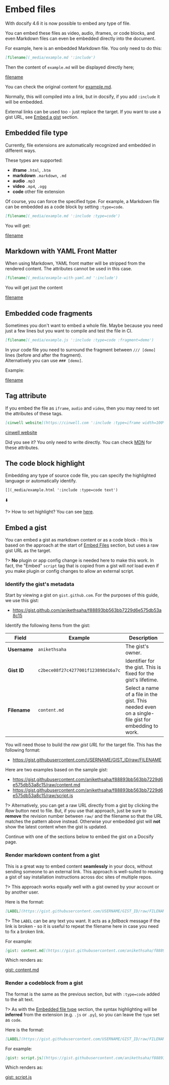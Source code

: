 # Embed files

With docsify 4.6 it is now possible to embed any type of file.

You can embed these files as video, audio, iframes, or code blocks, and even Markdown files can even be embedded directly into the document.

For example, here is an embedded Markdown file. You only need to do this:

```markdown
[filename](_media/example.md ':include')
```

Then the content of `example.md` will be displayed directly here;

[filename](_media/example.md ':include')

You can check the original content for [example.md](_media/example.md ':ignore').

Normally, this will compiled into a link, but in docsify, if you add `:include` it will be embedded.

External links can be used too - just replace the target. If you want to use a gist URL, see [Embed a gist](#embed-a-gist) section.

## Embedded file type

Currently, file extensions are automatically recognized and embedded in different ways.

These types are supported:

* **iframe** `.html`, `.htm`
* **markdown** `.markdown`, `.md`
* **audio** `.mp3`
* **video** `.mp4`, `.ogg`
* **code** other file extension

Of course, you can force the specified type. For example, a Markdown file can be embedded as a code block by setting `:type=code`.

```markdown
[filename](_media/example.md ':include :type=code')
```

You will get:

[filename](_media/example.md ':include :type=code')

## Markdown with YAML Front Matter

When using Markdown, YAML front matter will be stripped from the rendered content. The attributes cannot be used in this case.

```markdown
[filename](_media/example-with-yaml.md ':include')
```

You will get just the content

[filename](_media/example-with-yaml.md ':include')

## Embedded code fragments

Sometimes you don't want to embed a whole file. Maybe because you need just a few lines but you want to compile and test the file in CI.

```markdown
[filename](_media/example.js ':include :type=code :fragment=demo')
```

In your code file you need to surround the fragment between `/// [demo]` lines (before and after the fragment).  
Alternatively you can use `### [demo]`.

Example:

[filename](_media/example.js ':include :type=code :fragment=demo')

## Tag attribute

If you embed the file as `iframe`, `audio` and `video`, then you may need to set the attributes of these tags.

```markdown
[cinwell website](https://cinwell.com ':include :type=iframe width=100% height=400px')
```

[cinwell website](https://cinwell.com ':include :type=iframe width=100% height=400px')

Did you see it? You only need to write directly. You can check [MDN](https://developer.mozilla.org/en-US/docs/Web/HTML/Element/iframe) for these attributes.

## The code block highlight

Embedding any type of source code file, you can specify the highlighted language or automatically identify.

```markdown
[](_media/example.html ':include :type=code text')
```

⬇️

[](_media/example.html ':include :type=code text')

?> How to set highlight? You can see [here](language-highlight.md).

## Embed a gist

You can embed a gist as markdown content or as a code block - this is based on the approach at the start of [Embed Files](#embed-files) section, but uses a raw gist URL as the target.

?> **No** plugin or app config change is needed here to make this work. In fact, the "Embed" `script` tag that is copied from a gist will _not_ load even if you make plugin or config changes to allow an external script.

### Identify the gist's metadata

Start by viewing a gist on `gist.github.com`. For the purposes of this guide, we use this gist:

- https://gist.github.com/anikethsaha/f88893bb563bb7229d6e575db53a8c15

Identify the following items from the gist:

Field               | Example                            | Description
---                 | ---                                | ---
**Username**        | `anikethsaha`                      | The gist's owner.
**Gist ID**         | `c2bece08f27c4277001f123898d16a7c` | Identifier for the gist. This is fixed for the gist's lifetime.
**Filename**        | `content.md`                       | Select a name of a file in the gist. This needed even on a single-file gist for embedding to work.

You will need those to build the _raw gist URL_ for the target file. This has the following format:

- https://gist.githubusercontent.com/USERNAME/GIST_ID/raw/FILENAME

Here are two examples based on the sample gist:

- https://gist.githubusercontent.com/anikethsaha/f88893bb563bb7229d6e575db53a8c15/raw/content.md
- https://gist.githubusercontent.com/anikethsaha/f88893bb563bb7229d6e575db53a8c15/raw/script.js

?> Alternatively, you can get a raw URL directly from a gist by clicking the _Raw_ button next to file. But, if you use that approach, just be sure to **remove** the revision number between `raw/` and the filename so that the URL matches the pattern above instead. Otherwise your embedded gist will **not** show the latest content when the gist is updated.

Continue with one of the sections below to embed the gist on a Docsify page.

### Render markdown content from a gist

This is a great way to embed content **seamlessly** in your docs, without sending someone to an external link. This approach is well-suited to reusing a gist of say installation instructions across doc sites of multiple repos.

?> This approach works equally well with a gist owned by your account or by another user.

Here is the format:

```markdown
[LABEL](https://gist.githubusercontent.com/USERNAME/GIST_ID/raw/FILENAME ':include')
```

?> The `LABEL` can be any text you want. It acts as a _fallback_ message if the link is broken - so it is useful to repeat the filename here in case you need to fix a broken link.

For example:

```markdown
[gist: content.md](https://gist.githubusercontent.com/anikethsaha/f88893bb563bb7229d6e575db53a8c15/raw/content.md ':include')
```

Which renders as:

[gist: content.md](https://gist.githubusercontent.com/anikethsaha/f88893bb563bb7229d6e575db53a8c15/raw/content.md ':include')

### Render a codeblock from a gist

The format is the same as the previous section, but with `:type=code` added to the alt text.

?> As with the [Embedded file type](#embedded-file-type) section, the syntax highlighting will be **inferred** from the extension (e.g. `.js` or `.py`), so you can leave the `type` set as `code`.
 
Here is the format:

```markdown
[LABEL](https://gist.githubusercontent.com/USERNAME/GIST_ID/raw/FILENAME ':include :type=code')
```

For example:

```markdown
[gist: script.js](https://gist.githubusercontent.com/anikethsaha/f88893bb563bb7229d6e575db53a8c15/raw/script.js ':include :type=code')
```

Which renders as:

[gist: script.js](https://gist.githubusercontent.com/anikethsaha/f88893bb563bb7229d6e575db53a8c15/raw/script.js ':include :type=code')

